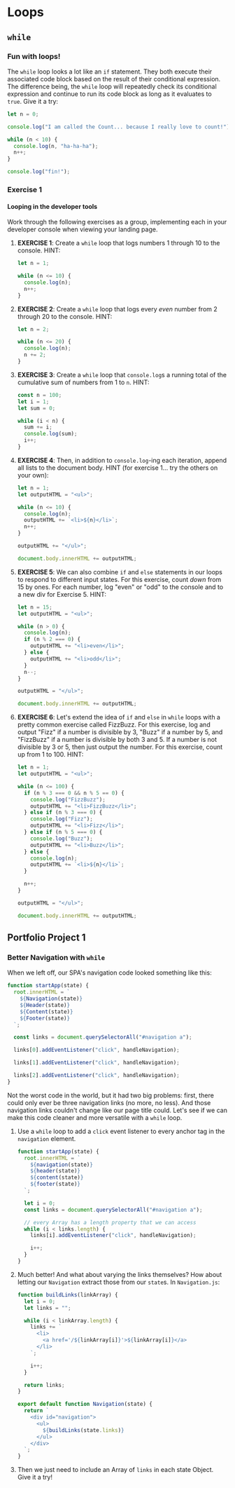 # Loops

## `while`

### Fun with loops!

The `while` loop looks a lot like an `if` statement. They both execute their associated code block based on the result of their conditional expression. The difference being, the `while` loop will repeatedly check its conditional expression and continue to run its code block as long as it evaluates to `true`. Give it a try:

```javascript
let n = 0;

console.log("I am called the Count... because I really love to count!");

while (n < 10) {
  console.log(n, "ha-ha-ha");
  n++;
}

console.log("fin!");
```

### Exercise 1

#### Looping in the developer tools

Work through the following exercises as a group, implementing each in your developer console when viewing your landing page.

1. **EXERCISE 1**: Create a `while` loop that logs numbers 1 through 10 to the console. HINT:

   ```javascript
   let n = 1;

   while (n <= 10) {
     console.log(n);
     n++;
   }
   ```

2. **EXERCISE 2**: Create a `while` loop that logs every _even_ number from 2 through 20 to the console. HINT:

   ```javascript
   let n = 2;

   while (n <= 20) {
     console.log(n);
     n += 2;
   }
   ```

3. **EXERCISE 3**: Create a `while` loop that `console.log`s a running total of the cumulative sum of numbers from 1 to `n`. HINT:

   ```javascript
   const n = 100;
   let i = 1;
   let sum = 0;

   while (i < n) {
     sum += i;
     console.log(sum);
     i++;
   }
   ```

4. **EXERCISE 4**: Then, in addition to `console.log`-ing each iteration, append all lists to the document body. HINT \(for exercise 1... try the others on your own\):

   ```javascript
   let n = 1;
   let outputHTML = "<ul>";

   while (n <= 10) {
     console.log(n);
     outputHTML += `<li>${n}</li>`;
     n++;
   }

   outputHTML += "</ul>";

   document.body.innerHTML += outputHTML;
   ```

5. **EXERCISE 5**: We can also combine `if` and `else` statements in our loops to respond to different input states. For this exercise, count _down_ from 15 by ones. For each number, log "even" or "odd" to the console and to a new div for Exercise 5. HINT:

   ```javascript
   let n = 15;
   let outputHTML = "<ul>";

   while (n > 0) {
     console.log(n);
     if (n % 2 === 0) {
       outputHTML += "<li>even</li>";
     } else {
       outputHTML += "<li>odd</li>";
     }
     n--;
   }

   outputHTML = "</ul>";

   document.body.innerHTML += outputHTML;
   ```

6. **EXERCISE 6**: Let's extend the idea of `if` and `else` in `while` loops with a pretty common exercise called FizzBuzz. For this exercise, log and output "Fizz" if a number is divisible by 3, "Buzz" if a number by 5, and "FizzBuzz" if a number is divisible by both 3 and 5. If a number is not divisible by 3 or 5, then just output the number. For this exercise, count up from 1 to 100. HINT:

   ```javascript
   let n = 1;
   let outputHTML = "<ul>";

   while (n <= 100) {
     if (n % 3 === 0 && n % 5 == 0) {
       console.log("FizzBuzz");
       outputHTML += "<li>FizzBuzz</li>";
     } else if (n % 3 === 0) {
       console.log("Fizz");
       outputHTML += "<li>Fizz</li>";
     } else if (n % 5 === 0) {
       console.log("Buzz");
       outputHTML += "<li>Buzz</li>";
     } else {
       console.log(n);
       outputHTML += `<li>${n}</li>`;
     }

     n++;
   }

   outputHTML = "</ul>";

   document.body.innerHTML += outputHTML;
   ```

## Portfolio Project 1

### Better Navigation with `while`

When we left off, our SPA's navigation code looked something like this:

```javascript
function startApp(state) {
  root.innerHTML = `
    ${Navigation(state)}
    ${Header(state)}
    ${Content(state)}
    ${Footer(state)}
  `;

  const links = document.querySelectorAll("#navigation a");

  links[0].addEventListener("click", handleNavigation);

  links[1].addEventListener("click", handleNavigation);

  links[2].addEventListener("click", handleNavigation);
}
```

Not the worst code in the world, but it had two big problems: first, there could only ever be three navigation links \(no more, no less\). And those navigation links couldn't change like our page title could. Let's see if we can make this code cleaner and more versatile with a `while` loop.

1. Use a `while` loop to add a `click` event listener to every anchor tag in the `navigation` element.

   ```javascript
   function startApp(state) {
     root.innerHTML = `
       ${navigation(state)}
       ${header(state)}
       ${content(state)}
       ${footer(state)}
     `;

     let i = 0;
     const links = document.querySelectorAll("#navigation a");

     // every Array has a length property that we can access
     while (i < links.length) {
       links[i].addEventListener("click", handleNavigation);

       i++;
     }
   }
   ```

2. Much better! And what about varying the links themselves? How about letting our `Navigation` extract those from our `state`s. In `Navigation.js`:

   ```javascript
   function buildLinks(linkArray) {
     let i = 0;
     let links = "";

     while (i < linkArray.length) {
       links += `
         <li>
           <a href='/${linkArray[i]}'>${linkArray[i]}</a>
         </li>
       `;

       i++;
     }

     return links;
   }

   export default function Navigation(state) {
     return `
       <div id="navigation">
         <ul>
           ${buildLinks(state.links)}
         </ul>
       </div>
     `;
   }
   ```

3. Then we just need to include an Array of `links` in each state Object. Give it a try!

